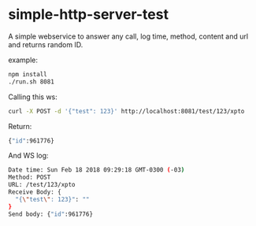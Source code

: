 # simple-http-server-test
A simple webservice to answer any call, log time, method, content and url and returns random ID.

example:

```sh
npm install
./run.sh 8081
```

Calling this ws:
```sh
curl -X POST -d '{"test": 123}' http://localhost:8081/test/123/xpto
```

Return:

```sh
{"id":961776}
```
And WS log:

```sh
Date time: Sun Feb 18 2018 09:29:18 GMT-0300 (-03)
Method: POST
URL: /test/123/xpto
Receive Body: {
  "{\"test\": 123}": ""
}
Send body: {"id":961776}
```
